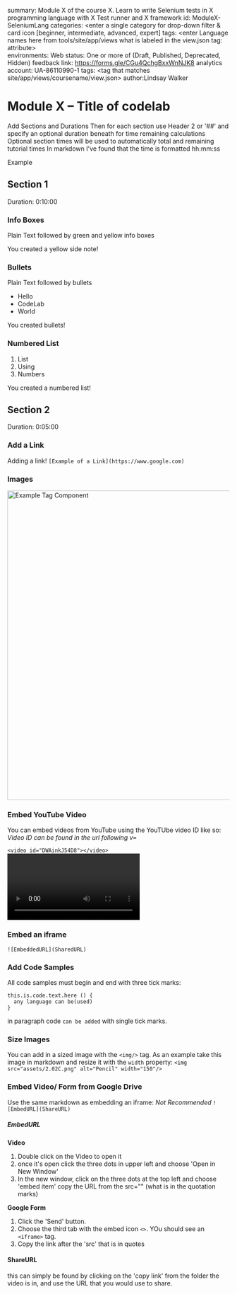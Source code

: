 <!-- Copy this file into tools/site/coursenameFolder & start editing -->

summary: Module X of the course X. Learn to write Selenium tests in X programming language with X Test runner and X framework
id: ModuleX-SeleniumLang
categories: <enter a single category for drop-down filter & card icon [beginner, intermediate, advanced, expert]
tags: <enter Language names here from tools/site/app/views what is labeled in the view.json tag: attribute>  
environments: Web
status: One or more of (Draft, Published, Deprecated, Hidden)
feedback link: https://forms.gle/CGu4QchgBxxWnNJK8
analytics account: UA-86110990-1
tags: <tag that matches site/app/views/coursename/view.json>
author:Lindsay Walker

<!-- ------------------------ -->
# Module X – Title of codelab
Add Sections and Durations
Then for each section use Header 2 or '##' and specify an optional duration beneath for time remaining calculations Optional section times will be used to automatically total and remaining tutorial times In markdown I've found that the time is formatted hh:mm:ss

Example

<!-- ------------------------ -->
## Section 1
Duration: 0:10:00

### Info Boxes
Plain Text followed by green and yellow info boxes

<aside class="negative">
You created a yellow side note!
</aside>

### Bullets
Plain Text followed by bullets
* Hello
* CodeLab
* World

You created bullets!

### Numbered List
1. List
1. Using
1. Numbers

You created a numbered list!

<!-- ------------------------ -->
## Section 2
Duration: 0:05:00

### Add a Link
Adding a link!
`[Example of a Link](https://www.google.com)`


### Images
<img src="codelabs/assets/filename.png" alt="Example Tag Component" width="700"/>

### Embed YouTube Video
You can embed videos from YouTube using the YouTUbe video ID like so:
_Video ID can be found in the url following v=_

`<video id="DWAinkJ54D8"></video>`
<video id=""></video>

### Embed an iframe
`![EmbeddedURL](SharedURL)`

### Add Code Samples
All code samples must begin and end with three tick marks:

```
this.is.code.text.here () {
  any language can be(used)
}
```

in paragraph code `can be added` with single tick marks.

### Size Images
You can add in a sized image with the `<img/>` tag. As an example take this image in markdown and resize it with the `width` property:
`<img src="assets/2.02C.png" alt="Pencil" width="150"/>`


### Embed Video/ Form from Google Drive
Use the same markdown as embedding an iframe: _Not Recommended_
`![EmbedURL](ShareURL)`

##### EmbedURL
**Video**
1. Double click on the Video to open it
2. once it's open click the three dots in upper left and choose 'Open in New Window'
3. In the new window, click on the three dots at the top left and choose 'embed item' copy the URL from the src="" (what is in the quotation marks)

**Google Form**
1. Click the 'Send' button.
2. Choose the third tab with the embed icon `<>`. YOu should see an `<iframe>` tag.
3. Copy the link after the 'src' that is in quotes

#### ShareURL
this can simply be found by clicking on the 'copy link' from the folder the video is in, and use the URL that you would use to share.
